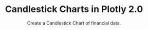 ---
layout: tutorial-single_layout
title: Candlestick Charts in Plotly 2.0
subtitle: Create a Candlestick Chart of financial data.
permalink: /make-a-candlestick/
imageurl: ../static/images/make-a-candlestick/candlestick-thimb.PNG
state: active
tags: financial
order: 3
meta_description: A tutorial on how to make a candlestick chart in Plotly 2.0.
popularity: featured
carouselimageurl:
actioncall: How to make a candlestick chart in Plotly 2.0
actioncall-url: https://plot.ly/create/?fid=plotly2_demo:309

otherlang: Know how to program? See how to create this in [Python](https://plot.ly/python/candlestick-charts/) or [R](https://plot.ly/r/candlestick-charts/).

live-graph: <iframe width="900" height="800" frameborder="0" scrolling="no" src="//plot.ly/~plotly2_demo/309.embed"></iframe>
live-graph-image:

steps:
 - title: Try an Example
   sub-steps:
    - copy: "You can use the data featured in this tutorial by clicking on 'Open This Data in Plotly' on the left-hand side. It'll open in your workspace."
      img: "![Open data](../static/images/enter-data-in-the-grid/open-this-data.png)"
 
 - title: Add Your Data to Plotly
   sub-steps:
    - copy: "Head to Plotly’s new online [workspace](https://plot.ly/create) and add your data. You have the option of typing directly in the grid, uploading your file, or entering a URL of an online dataset. Plotly accepts .xls, .xlsx, or .csv files. For more information on how to enter your data, see [this](http://help.plot.ly/add-data-to-the-plotly-grid/) tutorial."
    - copy: "For this tutorial, we have decided to upload the data via a URL. More specifically, the Apple stock activity dataset from GitHub."
      img: "![Import Data](../static/images/make-a-candlestick/import-data-url.png)"

 - title: Create Your Chart
   sub-steps:
    - copy: "After adding your own data, go to GRAPH on the left-hand side, then 'Create'. Click 'Chart Type', then choose 'Candlestick Chart' in the 'Financial' column."
      img: "![Choose chart main](../static/images/make-a-candlestick/choose-chart-main.JPG)"
    - copy: "On the left-hand side, in the trace panel, you can assign each variable. You should then fill out the X, Open, High, Low, and Close dropdown to create the plot."
      img: "![Adding data](../static/images/make-a-candlestick/trace-panel.PNG)"

 - title: Style a Chart
   sub-steps:
    - copy: "Plotly 2.0 allows you to style the traces, layout, annotations, axes, legend, and more. To start customizing, click on STYLE on the left-hand side."
    - copy: "To change the line color, fill color, or line thickness for either increasing or decreasing values, click on ‘Traces’ under the same STYLE tab. Note that certain colors and typeface are only available with a PRO subscription. Click [here](https://plot.ly/products/cloud/) to upgrade!" 
      img: "![Trace Colors](../static/images/make-a-candlestick/trace-colors.PNG)"

    - copy: “To add or change the title, simply click the title on the plot and an editable text box will appear. Alternatively, you can select ‘Layout’ under the STYLE tab and then select ‘Title and Fonts’. Here, you ought to see a text box where you can add, or edit, the title. Additionally, you can customise the text by changing the typeface, size, color, or write in HTML or even LaTeX.”
      img: "![Titles](../static/images/make-a-candlestick/titles.png)"
    
    - copy: “In Plotly 2,0 you can customise the legend’s text, position, orientation, color, and visibility. For this tutorial we will edit the text, change the orientation, and legend position. Again, under the STYLE tab select ‘Legend’, which will then open the legend panel. Here, we will change the orientation and position in 3 stages. (1) Under the title orientation click the ‘Horizontal’ button; (2) Below the title Positioning enter the X Position as 0.5 and the Y Position as 1; (3) Click the setting icon located next the title Positioning and select ‘Center’ to set the x position coordinate as the center of the legend text. Lastly, to edit the text, simply click the legend text in the plot (similar to editing the pot title) and an editable text box will appear. ”
    - copy: “The next few features are somewhat unique to financial charts, well at least time series data. You have the option of using either, both, or neither”
      img: "![Legend](../static/images/make-a-candlestick/legend.png)"
    
    - copy: “Like previously, under the STYLE tab select ‘Axes, which will open multiple panel options; then ‘Range Slider’.  Here you have the option toggle visibility, make adjustments to height, border width, and background or border color. For this tutorial, we have left all setting to default.”
    - copy: “It is also important to note, that you can control the range slider by simply clicking and dragging the cursor from either end.”
      img: "![Range Slider](../static/images/make-a-candlestick/rangeslider.png)"
    
    - copy: “The second feature is Timescale Buttons – buttons that can be clicked and update the plot to specific date range. Similar to ‘Range Selector’, ‘Timescale Buttons’ can be found in the ‘Axes’ option under the STYLE tab.  In the ‘Timescale Buttons’ panel click the blue ‘+ Button’ to add a timescale button. Here, you have the option to toggle visibility, make adjustments to height, border width, and background or border color. More importantly, in the top box inside the panel you can set the label, customise the step (i.e. month etc.), count (how many months, years, etc.), and the stepmode (backward etc.). For this tutorial, we have selected one month backward from the most recent date. Also note, that a reset button is added by default.”
      img: "![Timescale Buttons](../static/images/make-a-candlestick/timescale-buttons.png)"

 - title: Save and Share
   sub-steps:
    - copy: "Your chart is now done! Click SAVE on the left-hand side."
      img: "![Save main](../static/images/make-a-candlestick/save.png)"
    - copy: "After giving your file a name, select your PLOT and DATA as 'Public' or 'Private'. For more information on how sharing works, including the difference between private, public and secret sharing, visit [this](http://help.plot.ly/save-share-and-export-in-plotly/) page."
      img: "![Save pop-up](../static/images/make-a-candlestick/save-popup.png)"
---